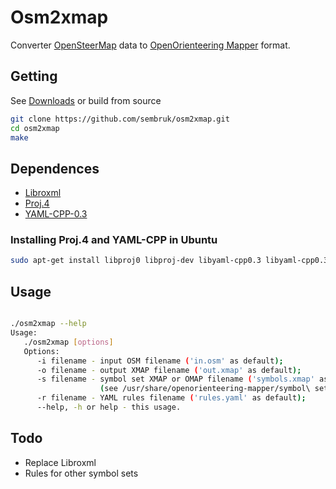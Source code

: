 # Osm2xmap

Converter [OpenSteerMap](http://www.openstreetmap.org) data to [OpenOrienteering Mapper](https://github.com/OpenOrienteering/mapper) format.

## Getting

See [Downloads](https://github.com/sembruk/osm2xmap/releases) or build from source

```bash
git clone https://github.com/sembruk/osm2xmap.git
cd osm2xmap
make
```

## Dependences

* [Libroxml](http://www.libroxml.net/)
* [Proj.4](https://github.com/OSGeo/proj.4)
* [YAML-CPP-0.3](https://github.com/jbeder/yaml-cpp)

### Installing Proj.4 and YAML-CPP in Ubuntu

```bash
sudo apt-get install libproj0 libproj-dev libyaml-cpp0.3 libyaml-cpp0.3-dev
```

## Usage

```bash

./osm2xmap --help
Usage:
   ./osm2xmap [options]
   Options:
      -i filename - input OSM filename ('in.osm' as default);
      -o filename - output XMAP filename ('out.xmap' as default);
      -s filename - symbol set XMAP or OMAP filename ('symbols.xmap' as default)
                    (see /usr/share/openorienteering-mapper/symbol\ sets/);
      -r filename - YAML rules filename ('rules.yaml' as default);
      --help, -h or help - this usage.
```

## Todo

* Replace Libroxml
* Rules for other symbol sets
